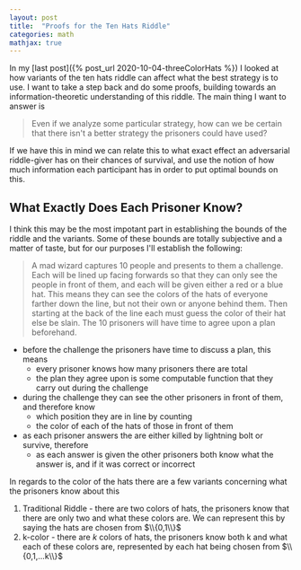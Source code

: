 ```yaml
---
layout: post
title:  "Proofs for the Ten Hats Riddle"
categories: math
mathjax: true
---
```


In my [last post]({% post_url 2020-10-04-threeColorHats %}) I looked at how variants of the ten hats riddle can affect what the best strategy is to use. I want to take a step back and do some proofs, building towards an information-theoretic understanding of this riddle. The main thing I want to answer is

> Even if we analyze some particular strategy, how can we be certain that there isn't a better strategy the prisoners could have used?


If we have this in mind we can relate this to what exact effect an adversarial riddle-giver has on their chances of survival, and use the notion of how much information each participant has in order to put optimal bounds on this.

## What Exactly Does Each Prisoner Know?

I think this may be the most impotant part in establishing the bounds of the riddle and the variants. Some of these bounds are totally subjective and a matter of taste, but for our purposes I'll establish the following:

> A mad wizard captures 10 people and presents to them a challenge. Each will be lined up facing forwards so that they can only see the people in front of them, and each will be given either a red or a blue hat. This means they can see the colors of the hats of everyone farther down the line, but not their own or anyone behind them. Then starting at the back of the line each must guess the color of their hat else be slain. The 10 prisoners will have time to agree upon a plan beforehand.

- before the challenge the prisoners have time to discuss a plan, this means
	- every prisoner knows how many prisoners there are total
	- the plan they agree upon is some computable function that they carry out during the challenge
- during the challenge they can see the other prisoners in front of them, and therefore know
	- which position they are in line by counting
	- the color of each of the hats of those in front of them
- as each prisoner answers the are either killed by lightning bolt or survive, therefore
	- as each answer is given the other prisoners both know what the answer is, and if it was correct or incorrect

In regards to the color of the hats there are a few variants concerning what the prisoners know about this
1. Traditional Riddle - there are two colors of hats, the prisoners know that there are only two and what these colors are. We can represent this by saying the hats are chosen from $\\{0,1\\}$
1. k-color - there are $k$ colors of hats, the prisoners know both k and what each of these colors are, represented by each hat being chosen from $\\{0,1,...k\\}$
